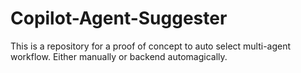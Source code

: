 # Copilot-Agent-Suggester
This is a repository for a proof of concept to auto select multi-agent workflow. Either manually or backend automagically.
